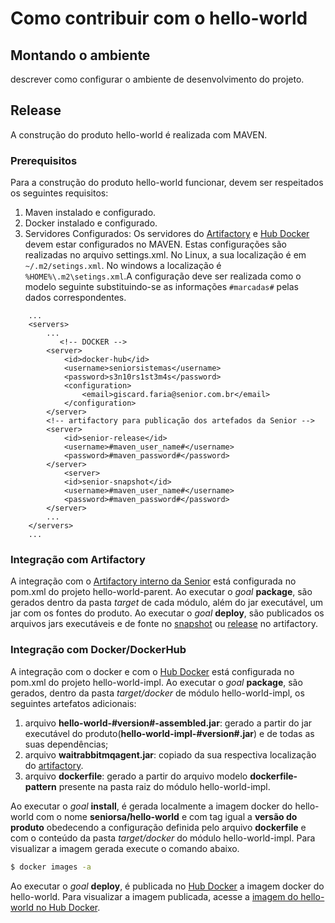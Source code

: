 # Como contribuir com o hello-world

## Montando o ambiente				
descrever como configurar o ambiente de desenvolvimento do projeto. 

## Release				
A construção do produto hello-world é realizada com MAVEN.

### Prerequisitos
Para a construção do produto hello-world funcionar, devem ser respeitados os seguintes requisitos:
1. Maven instalado e configurado.
2. Docker instalado e configurado.
3. Servidores Configurados: Os servidores do [Artifactory](https://maven.senior.com.br/artifactory) e [Hub Docker](http://hub.docker.com) devem estar configurados no MAVEN. Estas configurações são realizadas no arquivo settings.xml. No Linux, a sua localização é em ```~/.m2/setings.xml```. No windows a localização é  ```%HOME%\.m2\setings.xml```.A configuração deve ser realizada como o modelo seguinte substituindo-se as informações ```#marcadas#``` pelas dados correspondentes.
```
    ...
	<servers>
	    ...
	       <!-- DOCKER -->
	    <server>
			<id>docker-hub</id>
			<username>seniorsistemas</username>
			<password>s3n10rs1st3m4s</password>
			<configuration>
				<email>giscard.faria@senior.com.br</email>
			</configuration>
		</server>
		<!-- artifactory para publicação dos artefados da Senior -->
		<server>
			<id>senior-release</id>
			<username>#maven_user_name#</username>
			<password>#maven_password#</password>
		</server>
			<server>
			<id>senior-snapshot</id>
			<username>#maven_user_name#</username>
			<password>#maven_password#</password>
		</server>
		...
	</servers>
	...
```

### Integração com Artifactory
A integração com o [Artifactory interno da Senior](https://maven.senior.com.br/artifactory) está configurada no pom.xml do projeto hello-world-parent.
Ao executar o _goal_ __package__, são gerados dentro da pasta _target_ de cada módulo, além do jar executável, um jar com os fontes do produto.
Ao executar o _goal_ __deploy__, são publicados os arquivos jars executáveis e de fonte no [snapshot](https://maven.senior.com.br/artifactory/webapp/#/artifacts/browse/tree/General/libs-snapshot-local/br/com/senior/hello-world-impl) ou [release](https://maven.senior.com.br/artifactory/webapp/#/artifacts/browse/tree/General/libs-release-local/br/com/senior/hello-world-impl) no artifactory.

### Integração com Docker/DockerHub
A integração com o docker e com o [Hub Docker](http://hub.docker.com) está configurada no pom.xml do projeto hello-world-impl. Ao executar o _goal_ __package__, são gerados, dentro da pasta _target/docker_ de módulo hello-world-impl, os seguintes artefatos adicionais:
1. arquivo __hello-world-#version#-assembled.jar__: gerado a partir do jar executável do produto(__hello-world-impl-#version#.jar__) e de todas as suas dependências;
2. arquivo __waitrabbitmqagent.jar__: copiado da sua respectiva localização do [artifactory](https://maven.senior.com.br/artifactory).
3. arquivo __dockerfile__: gerado a partir do arquivo modelo __dockerfile-pattern__ presente na pasta raiz do módulo hello-world-impl.

Ao executar o _goal_ __install__, é gerada localmente a imagem docker do hello-world com o nome __seniorsa/hello-world__ e com tag igual a __versão do produto__ obedecendo a configuração definida pelo arquivo __dockerfile__ e com o conteúdo da pasta _target/docker_ do módulo hello-world-impl. Para visualizar a imagem gerada execute o comando abaixo.
```bash
$ docker images -a
```
Ao executar o _goal_ __deploy__, é publicada no [Hub Docker](http://hub.docker.com) a imagem docker do hello-world. Para visualizar a imagem publicada, acesse a [imagem do hello-world no Hub Docker](https://hub.docker.com/r/seniorsa/hello-world/tags/).
